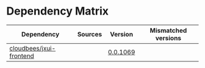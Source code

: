 # Dependency Matrix

Dependency | Sources | Version | Mismatched versions
---------- | ------- | ------- | -------------------
[cloudbees/jxui-frontend](https://github.com/cloudbees/jxui-frontend) |  | [0.0.1069]() | 
